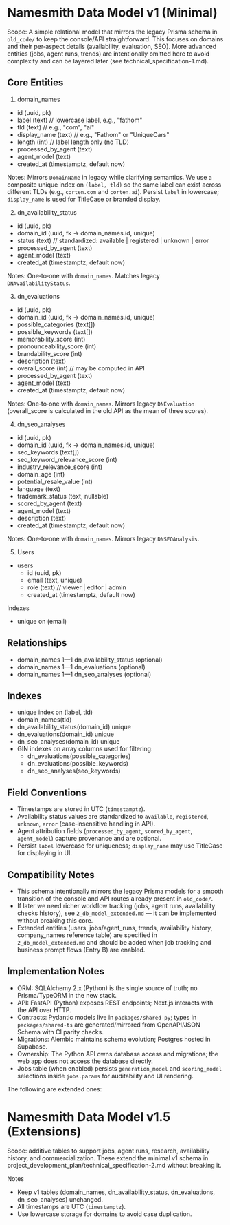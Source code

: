 # Namesmith Data Model v1 (Minimal)

Scope: A simple relational model that mirrors the legacy Prisma schema in `old_code/` to keep the console/API straightforward. This focuses on domains and their per‑aspect details (availability, evaluation, SEO). More advanced entities (jobs, agent runs, trends) are intentionally omitted here to avoid complexity and can be layered later (see technical_specification-1.md).

## Core Entities

1) domain_names
- id (uuid, pk)
- label (text)  // lowercase label, e.g., "fathom"
- tld (text)    // e.g., "com", "ai"
- display_name (text)  // e.g., "Fathom" or "UniqueCars"
- length (int)  // label length only (no TLD)
- processed_by_agent (text)
- agent_model (text)
- created_at (timestamptz, default now)

Notes: Mirrors `DomainName` in legacy while clarifying semantics. We use a composite unique index on `(label, tld)` so the same label can exist across different TLDs (e.g., `corten.com` and `corten.ai`). Persist `label` in lowercase; `display_name` is used for TitleCase or branded display.

2) dn_availability_status
- id (uuid, pk)
- domain_id (uuid, fk → domain_names.id, unique)
- status (text)  // standardized: available | registered | unknown | error
- processed_by_agent (text)
- agent_model (text)
- created_at (timestamptz, default now)

Notes: One‑to‑one with `domain_names`. Matches legacy `DNAvailabilityStatus`.

3) dn_evaluations
- id (uuid, pk)
- domain_id (uuid, fk → domain_names.id, unique)
- possible_categories (text[])
- possible_keywords (text[])
- memorability_score (int)
- pronounceability_score (int)
- brandability_score (int)
- description (text)
- overall_score (int)  // may be computed in API
- processed_by_agent (text)
- agent_model (text)
- created_at (timestamptz, default now)

Notes: One‑to‑one with `domain_names`. Mirrors legacy `DNEvaluation` (overall_score is calculated in the old API as the mean of three scores).

4) dn_seo_analyses
- id (uuid, pk)
- domain_id (uuid, fk → domain_names.id, unique)
- seo_keywords (text[])
- seo_keyword_relevance_score (int)
- industry_relevance_score (int)
- domain_age (int)
- potential_resale_value (int)
- language (text)
- trademark_status (text, nullable)
- scored_by_agent (text)
- agent_model (text)
- description (text)
- created_at (timestamptz, default now)

Notes: One‑to‑one with `domain_names`. Mirrors legacy `DNSEOAnalysis`.

5) Users
- users
  - id (uuid, pk)
  - email (text, unique)
  - role (text)  // viewer | editor | admin
  - created_at (timestamptz, default now)

Indexes
- unique on (email)


## Relationships
- domain_names 1—1 dn_availability_status (optional)
- domain_names 1—1 dn_evaluations (optional)
- domain_names 1—1 dn_seo_analyses (optional)

## Indexes
- unique index on (label, tld)
- domain_names(tld)
- dn_availability_status(domain_id) unique
- dn_evaluations(domain_id) unique
- dn_seo_analyses(domain_id) unique
- GIN indexes on array columns used for filtering:
  - dn_evaluations(possible_categories)
  - dn_evaluations(possible_keywords)
  - dn_seo_analyses(seo_keywords)

## Field Conventions
- Timestamps are stored in UTC (`timestamptz`).
- Availability status values are standardized to `available`, `registered`, `unknown`, `error` (case‑insensitive handling in API).
- Agent attribution fields (`processed_by_agent`, `scored_by_agent`, `agent_model`) capture provenance and are optional.
- Persist `label` lowercase for uniqueness; `display_name` may use TitleCase for displaying in UI.

## Compatibility Notes
- This schema intentionally mirrors the legacy Prisma models for a smooth transition of the console and API routes already present in `old_code/`.
- If later we need richer workflow tracking (jobs, agent runs, availability checks history), see `2_db_model_extended.md` — it can be implemented without breaking this core.
 - Extended entities (users, jobs/agent_runs, trends, availability history, company_names reference table) are specified in `2_db_model_extended.md` and should be added when job tracking and business prompt flows (Entry B) are enabled.

## Implementation Notes
- ORM: SQLAlchemy 2.x (Python) is the single source of truth; no Prisma/TypeORM in the new stack.
- API: FastAPI (Python) exposes REST endpoints; Next.js interacts with the API over HTTP.
- Contracts: Pydantic models live in `packages/shared-py`; types in `packages/shared-ts` are generated/mirrored from OpenAPI/JSON Schema with CI parity checks.
- Migrations: Alembic maintains schema evolution; Postgres hosted in Supabase.
- Ownership: The Python API owns database access and migrations; the web app does not access the database directly.
- Jobs table (when enabled) persists `generation_model` and `scoring_model` selections inside `jobs.params` for auditability and UI rendering.

The following are extended ones:

# Namesmith Data Model v1.5 (Extensions)

Scope: additive tables to support jobs, agent runs, research, availability history, and commercialization. These extend the minimal v1 schema in project_development_plan/technical_specification-2.md without breaking it.

Notes
- Keep v1 tables (domain_names, dn_availability_status, dn_evaluations, dn_seo_analyses) unchanged.
- All timestamps are UTC (`timestamptz`).
- Use lowercase storage for domains to avoid case duplication.
